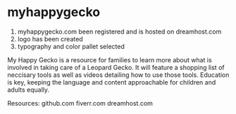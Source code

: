 myhappygecko
============

  1) myhappygecko.com been registered and is hosted on dreamhost.com
  2) logo has been created
  3) typography and color pallet selected

My Happy Gecko is a resource for families to learn more about what is involved in taking care of a Leopard Gecko. It will feature a shopping list of neccisary tools as well as videos detailing how to use those tools. Education is key, keeping the language and content approachable for children and adults equally.

Resources:
github.com
fiverr.com
dreamhost.com
